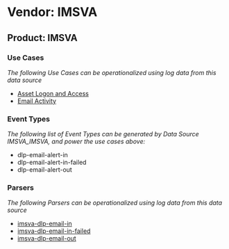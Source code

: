 Vendor: IMSVA
=============
Product: IMSVA
--------------

### Use Cases

_The following Use Cases can be operationalized using log data from this data source_

* [Asset Logon and Access](usecase_asset_logon_and_access.md)
* [Email Activity](usecase_email_activity.md)


### Event Types

_The following list of Event Types can be generated by Data Source IMSVA_IMSVA, and power the use cases above:_

- dlp-email-alert-in
- dlp-email-alert-in-failed
- dlp-email-alert-out


### Parsers

_The following Parsers can be operationalized using log data from this data source_

* [imsva-dlp-email-in](parserContent_imsva-dlp-email-in.md)
* [imsva-dlp-email-in-failed](parserContent_imsva-dlp-email-in-failed.md)
* [imsva-dlp-email-out](parserContent_imsva-dlp-email-out.md)
